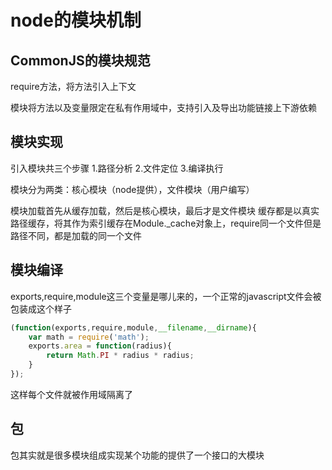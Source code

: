 # node的模块机制

## CommonJS的模块规范

require方法，将方法引入上下文

模块将方法以及变量限定在私有作用域中，支持引入及导出功能链接上下游依赖

## 模块实现

引入模块共三个步骤
1.路径分析
2.文件定位
3.编译执行

模块分为两类：核心模块（node提供），文件模块（用户编写）

模块加载首先从缓存加载，然后是核心模块，最后才是文件模块
缓存都是以真实路径缓存，将其作为索引缓存在Module._cache对象上，require同一个文件但是路径不同，都是加载的同一个文件

## 模块编译

exports,require,module这三个变量是哪儿来的，一个正常的javascript文件会被包装成这个样子
``` javascript
(function(exports,require,module,__filename,__dirname){
    var math = require('math');
    exports.area = function(radius){
        return Math.PI * radius * radius;
    }
});
```
这样每个文件就被作用域隔离了

## 包

包其实就是很多模块组成实现某个功能的提供了一个接口的大模块